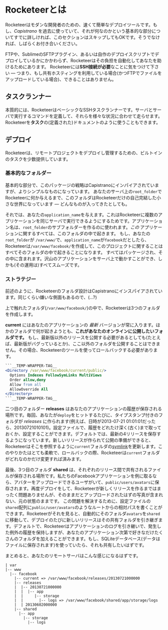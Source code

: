 # Rocketeerとは

<!--original
# What's Rocketeer ?
-->

Rocketeerはモダンな開発者のための、速くて簡単なデプロイツールです。もし、*Capistrano* を過去に使っていて、それが何なのかという基本的な部分についてすでに詳しければ、このセクションはスキップしてもOKです。そうでなければ、しばらくお付き合いください。

<!--original
Rocketeer is a fast and easy deploying tool for modern developers. If you've already used *Capistrano* in the past you're already familiar with the gist of what it does, and can probably skip this section. The rest of you, bear with me.
-->

FTPや、SublimeのSFTPプラグイン、あるいは自作のデプロイスクリプトでデプロイしているかにかかわらず、Rocketeerはその負担を自動化してあなたを助けるためにあります。
Rocketeerには**SSH接続が必要**なことに気をつけて下さい — つまり、もし共有ホスティングを利用している場合(かつFTPでファイルをアップロードしている場合)、できることはありません。

<!--original
Whether you've always deployed manually via FTP, plugins like SFTP for Sublime or via custom-made deploy scripts, Rocketeer is here to help you and automate your burden.
Please note that Rocketeer **requires an SSH connection** - meaning if you're on shared hosting (and use FTP to upload files), I probably can't do anything for you.
-->

## タスクランナー

<!--original
## Task runner
-->

本質的には、RocketeerはベーシックなSSHタスクランナーです。サーバとサーバで実行するコマンドを定義して、それらを様々な状況に合わせて走らせます。Rocketeerを**タスク**の(定義された)ドキュメントのように使うこともできます。

<!--original
In its spirit, Rocketeer is a basic SSH task runner, it defines servers, commands to execute on said server, and run them according to various contexts. You can use Rocketeer as such, for this see the **Tasks** documentation.
-->

## デプロイ

<!--original
## Deployments
-->

Rocketeerは、リモートプロジェクトをデプロイし管理するための、ビルトインのタスクを少数提供しています。

<!--original
Rocketeer provides a handful of tasks built-in to deploy and manage your remote projects.
-->

### 基本的なフォルダー

<!--original
### Core folders
-->

基本的な部分で、このパッケージの戦略はCapistranoにインパイアされていますが、よりシンプルなものになっています。
あなたのサーバ上の`root_folder`でRocketeerに何か与えるまで、このフォルダはRocketeerだけの自己完結した小さな世界になっています — どんなものが入ってきたとしても。

<!--original
At its core, this package's strategy is inspired by Capistrano's and is relatively simple.
Before anything you'll provide Rocketeer with a `root_folder` on your server - this folder is Rocketeer's little self-contained world : whatever it does will be in that folder.
-->

それでは、あなたの`application_name`を与えます。これはRocketeerに複数のアプリケーションを同じサーバで実行できるようにするためです。アプリケーション名は、`root_folder`のサブフォルダーを作るのに使われます。*この* アプリケーションに関するすべては、このフォルダの中で起きます。
もし、あなたの`root_folder`が `/var/www/`で、`application_name`が`facebook`だとしたら、Rocketeerは`/var/www/facebook/`を作成して、このプロジェクトに関することはすべてそのフォルダの中で起きることになります。
すべてはパッケージされ、その中に含まれます。沢山のアプリケーションをサーバ上で動かすことができ、しかも(その運用は)すべてスムーズです。

<!--original
Then you give it your `application_name`. This is to let Rocketeer handle having multiple applications on the same server. The application name will be used to create a subfolder in the `root_folder` where everything related to _this_ application will happen.
If per example your `root_folder` is `/var/www/` and your `application_name` is `facebook`, then Rocketeer will create `/var/www/facebook/` and everything it does in the span of this project will happen in that folder.
Everything is packaged and contained, that way you can have as many applications on your server and it will still be all smooth.
-->

### ストラテジー

<!--original
### The strategy
-->

前述のように、Rocketeerのフォルダ設計はCapistranoにインスパイアされています。同じくらい嫌いな側面もあるので、(...?)

<!--original
As I said, Rocketeer's folder architecture is inspired by Capistrano's. Because as much as there are aspects of the latter I dislike, you cannot go against something that's been though out and refined for years either.
-->

上で触れたフォルダ(`/var/www/facebook/`)の中で、Rocketeerは3つのフォルダを作成します。

<!--original
In the folder mentioned above (`/var/www/facebook/`), Rocketeer will create three folders.
-->

**current** にはあなたのアプリケーションの _最新_ バージョンが常に入ります。ほかのフォルダで何が起きようとも、**これがあなたのオンラインに公開したいフォルダです。** もし、最新版以外のリリースを公開する必要があるとしても(たとえば、最新版がバグっているとか)、ここ以外のフォルダを公開することはできません。その場合、Rocketeerのツールを使ってロールバックする必要があります。

<!--original
**current** is where the _latest_ version of your application will always be. No matter what happens in the other folders, **that's the folder you want to serve online**. You never ever serve any other folder than this one, if you need to serve a release that is not the latest one (because the latest one is bugged per example) then you need to use Rocketeer's tools to rollback.
In our case, the Apache directive will look like this :
-->

```apache
```__TEMP-WRAPPER-TAG__
<Directory /var/www/facebook/current/public/>
  Options Indexes FollowSymLinks MultiViews
  Order allow,deny
  Allow from all
  AllowOverride All
</Directory>
```__TEMP-WRAPPER-TAG__
```

二つ目のフォルダー **releases** はあなたのアプリケーションの履歴が保存される場所です。毎回、あなたが`deploy`をヒットするたびに、タイプスタンプ付きのフォルダが _releases_ に作られます(例えば、日時が2013-07-21 01:01:01だったら、20130721010101)。設定ファイルで、履歴をどれたけ深く(古く)まで取っておくか、設定することができます。デフォルトでは、最新の4リリースを保存するようになっています。新しいリリースが作られて公開の準備ができると、Rocketeerはそこを参照するように`current`フォルダの[symlink](http://en.wikipedia.org/wiki/Symbolic_link)を更新します。このやりかたはとても柔軟で、ロールバックの際、Rocketeerは`current`フォルダがどれなのかだけ変更すれば済みます。

<!--original
The second folder, **releases**, is where the history of your application is stored. Every time you hit `deploy`, a timestamped folder will be created in _releases_ (20130721010101 per example for 2013-07-21 01:01:01). You can configure in your config file how deep the history goes : by default it will keep the four latest releases.
Once a new release is created and is ready to be served, Rocketeer will update the [symlink](http://en.wikipedia.org/wiki/Symbolic_link) of the `current` folder to make it point to it. This system is particularly flexible as it allows Rocketeer to simply update what folder `current` points to in case of rollback.
-->

最後、3つ目のフォルダ **shared** は、それぞれのリリース間で共有されるファイルが保存される場所です。私たちのFacebookアプリケーションを例に取るなら、アバターをアップロードできるユーザがいて、`public/users/avatars`に保存されます。再度デプロイをして、Rocketeerが新しくリリースを作るまではまったく問題ありませんが、そのままだとアップロードされたはずの写真が含まれない、元の状態のままです。
この問題を解決するために、設定ファイルの`shared`配列に`public/user/avatars`のようなルートからの相対パスを書くことができます。Rocketeerがそれを見ると、自動的にそのフォルダ`avatars`を`shared`に移動して、デプロイのたびに新しいリリースはその共有フォルダを引き継ぎます。デフォルトで、Rocketeerはアプリケーションのログを引き継いで、発生した例外の履歴を保持しますが、あなたのアプリケーション次第で好きなだけたくさんのフォルダを加えることができます。もし、SQLiteデータベース(データはファイルに保存されます)を使っていたら、それも共有したいはずです。

<!--original
And finally the third folder, **shared**, is where files that are shared between each releases are stored. Take per example our Facebook application, it has users that can upload their avatars on it, and they are stored in `public/users/avatars`. This is all fine until you decide to deploy again and Rocketeer creates a new release pristine folder from scratch where your uploaded images won't be.
To solve this problem, in the config file you have a `shared` array where you can put paths relative to the root folder of your application, like `public/users/avatars`. Once Rocketeer see that, it will automatically move the folder `avatars` to `shared` and from there, every time you deploy, the new release will inherit all the shared folders.
By default Rocketeer always shares the logs of the application so that an history of the Exceptions that occurred is kept, but you can add as many folders as you like depending of your application. If you have an SQLite database that is stored in a file, you might want to share it too.
-->

まとめると、あなたのリモートサーバはこんな感じになるはずです。

<!--original
To sum it up, here is what your remote server will look like :
-->

```
| var
|-- www
  |-- facebook
    |-- current => /var/www/facebook/releases/20130721000000
    |-- releases
    |  |-- 20130721000000
    |  |  |-- app
    |  |     |-- storage
    |  |       |-- logs => /var/www/facebook/shared/app/storage/logs
    |  | 20130602000000
    |-- shared
      |-- app
        |-- storage
          |-- logs
```
